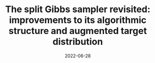 ---
title: "The split Gibbs sampler revisited: improvements to its algorithmic structure and augmented target distribution"
collection: publications
permalink: /publication/2022-06-28-REVISITING-SGS
excerpt: 'This paper proposes a new accelerated proximal Markov chain Monte Carlo (MCMC) methodology to perform Bayesian computation efficiently in imaging inverse problems. The proposed methodology is derived from the Langevin diffusion process and stems from tightly integrating two state-of-the-art proximal Langevin MCMC samplers, SK-ROCK and split Gibbs sampling (SGS), which employ distinctively different strategies to improve convergence speed. More precisely, we show how to integrate, at the level of the Langevin diffusion process, the proximal SK-ROCK sampler which is based on a stochastic Runge-Kutta-Chebyshev approximation of the diffusion, with the model augmentation and relaxation strategy that SGS exploits to speed up Bayesian computation at the expense of asymptotic bias. This leads to a new and faster proximal SK-ROCK sampler that combines the accelerated quality of the original SK-ROCK sampler with the computational benefits of augmentation and relaxation. Moreover, rather than viewing the augmented and relaxed model as an approximation of the target model, positioning relaxation in a bias-variance trade-off, we propose to regard the augmented and relaxed model as a generalisation of the target model. This then allows us to carefully calibrate the amount of relaxation in order to simultaneously improve the accuracy of the model (as measured by the model evidence) and the sampler convergence speed. To achieve this, we derive an empirical Bayesian method to automatically estimate the optimal amount of relaxation by maximum marginal likelihood estimation. The proposed methodology is demonstrated with a range of numerical experiments related to image deblurring and inpainting, as well as with comparisons with alternative approaches from the state of the art.'
date: 2022-06-28
venue: ': <a href="https://arxiv.org/abs/1908.08845">arXiv</a>, <a href=https://github.com/luisvargasmieles/ls-MCMC">code</a>'
paperurl: https://arxiv.org/abs/2206.13894
citation: 'Marcelo Pereyra, Luis A. Vargas-Mieles, and Konstantinos C. Zygalakis, &quot;The split Gibbs sampler revisited: improvements to its algorithmic structure and augmented target distribution&quot;, <i>arXiv</i>.'
---